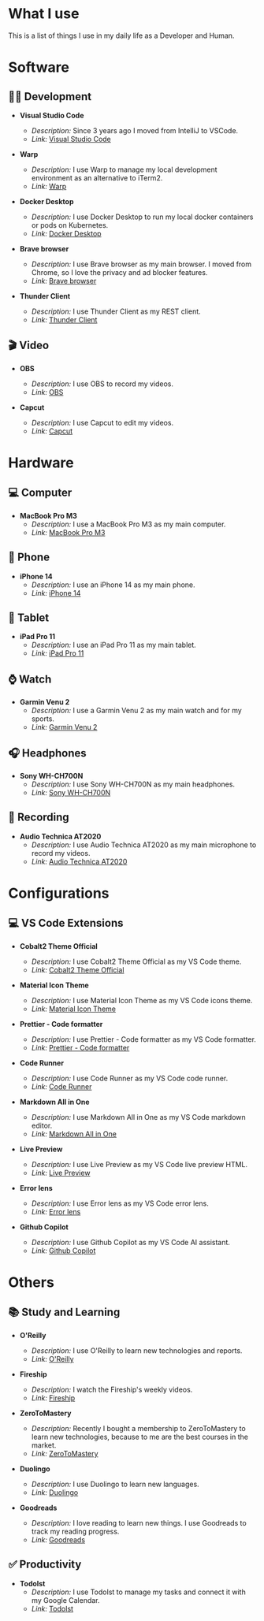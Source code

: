 # What I use

This is a list of things I use in my daily life as a Developer and Human.

# Software

## 🧑‍💻 Development

- **Visual Studio Code**

  - _Description:_ Since 3 years ago I moved from IntelliJ to VSCode.
  - _Link:_ [Visual Studio Code](https://code.visualstudio.com/)

- **Warp**

  - _Description:_ I use Warp to manage my local development environment as an alternative to iTerm2.
  - _Link:_ [Warp](https://www.warp.dev/)

- **Docker Desktop**

  - _Description:_ I use Docker Desktop to run my local docker containers or pods on Kubernetes.
  - _Link:_ [Docker Desktop](https://www.docker.com/products/docker-desktop)

- **Brave browser**

  - _Description:_ I use Brave browser as my main browser. I moved from Chrome, so I love the privacy and ad blocker features.
  - _Link:_ [Brave browser](https://brave.com/)

- **Thunder Client**
  - _Description:_ I use Thunder Client as my REST client.
  - _Link:_ [Thunder Client](https://www.thunderclient.io/)

## 🎬 Video

- **OBS**

  - _Description:_ I use OBS to record my videos.
  - _Link:_ [OBS](https://obsproject.com/)

- **Capcut**
  - _Description:_ I use Capcut to edit my videos.
  - _Link:_ [Capcut](https://www.capcut.com/)

# Hardware

## 💻 Computer

- **MacBook Pro M3**
  - _Description:_ I use a MacBook Pro M3 as my main computer.
  - _Link:_ [MacBook Pro M3](https://www.apple.com/macbook-pro-13/)

## 📱 Phone

- **iPhone 14**
  - _Description:_ I use an iPhone 14 as my main phone.
  - _Link:_ [iPhone 14](https://www.apple.com/iphone-14/)

## 📱 Tablet

- **iPad Pro 11**
  - _Description:_ I use an iPad Pro 11 as my main tablet.
  - _Link:_ [iPad Pro 11](https://www.apple.com/ipad-pro/)

## ⌚️ Watch

- **Garmin Venu 2**
  - _Description:_ I use a Garmin Venu 2 as my main watch and for my sports.
  - _Link:_ [Garmin Venu 2](https://buy.garmin.com/en-US/US/p/724386)

## 🎧 Headphones

- **Sony WH-CH700N**
  - _Description:_ I use Sony WH-CH700N as my main headphones.
  - _Link:_ [Sony WH-CH700N](https://www.sony.com/electronics/headband-headphones/wh-ch700n)

## 🎤 Recording

- **Audio Technica AT2020**
  - _Description:_ I use Audio Technica AT2020 as my main microphone to record my videos.
  - _Link:_ [Audio Technica AT2020](https://www.audio-technica.com/en-us/at2020)

# Configurations

## 💻 VS Code Extensions

- **Cobalt2 Theme Official**

  - _Description:_ I use Cobalt2 Theme Official as my VS Code theme.
  - _Link:_ [Cobalt2 Theme Official](https://marketplace.visualstudio.com/items?itemName=wesbos.theme-cobalt2)

- **Material Icon Theme**

  - _Description:_ I use Material Icon Theme as my VS Code icons theme.
  - _Link:_ [Material Icon Theme](https://marketplace.visualstudio.com/items?itemName=PKief.material-icon-theme)

- **Prettier - Code formatter**

  - _Description:_ I use Prettier - Code formatter as my VS Code formatter.
  - _Link:_ [Prettier - Code formatter](https://marketplace.visualstudio.com/items?itemName=esbenp.prettier-vscode)

- **Code Runner**

  - _Description:_ I use Code Runner as my VS Code code runner.
  - _Link:_ [Code Runner](https://marketplace.visualstudio.com/items?itemName=formulahendry.code-runner)

- **Markdown All in One**

  - _Description:_ I use Markdown All in One as my VS Code markdown editor.
  - _Link:_ [Markdown All in One](https://marketplace.visualstudio.com/items?itemName=yzhang.markdown-all-in-one)

- **Live Preview**

  - _Description:_ I use Live Preview as my VS Code live preview HTML.
  - _Link:_ [Live Preview](https://marketplace.visualstudio.com/items?itemName=ms-vscode.live-server)

- **Error lens**

  - _Description:_ I use Error lens as my VS Code error lens.
  - _Link:_ [Error lens](https://marketplace.visualstudio.com/items?itemName=usernamehw.errorlens)

- **Github Copilot**
  - _Description:_ I use Github Copilot as my VS Code AI assistant.
  - _Link:_ [Github Copilot](https://marketplace.visualstudio.com/items?itemName=GitHub.copilot)

# Others

## 📚 Study and Learning

- **O'Reilly**

  - _Description:_ I use O'Reilly to learn new technologies and reports.
  - _Link:_ [O'Reilly](https://www.oreilly.com/)

- **Fireship**

  - _Description:_ I watch the Fireship's weekly videos.
  - _Link:_ [Fireship](https://fireship.io/)

- **ZeroToMastery**

  - _Description:_ Recently I bought a membership to ZeroToMastery to learn new technologies, because to me are the best courses in the market.
  - _Link:_ [ZeroToMastery](https://zerotomastery.io/)

- **Duolingo**

  - _Description:_ I use Duolingo to learn new languages.
  - _Link:_ [Duolingo](https://www.duolingo.com/)

- **Goodreads**
  - _Description:_ I love reading to learn new things. I use Goodreads to track my reading progress.
  - _Link:_ [Goodreads](https://goodreads.com/codesandtags)

## ✅ Productivity

- **TodoIst**
  - _Description:_ I use TodoIst to manage my tasks and connect it with my Google Calendar.
  - _Link:_ [TodoIst](https://todoist.com/)
